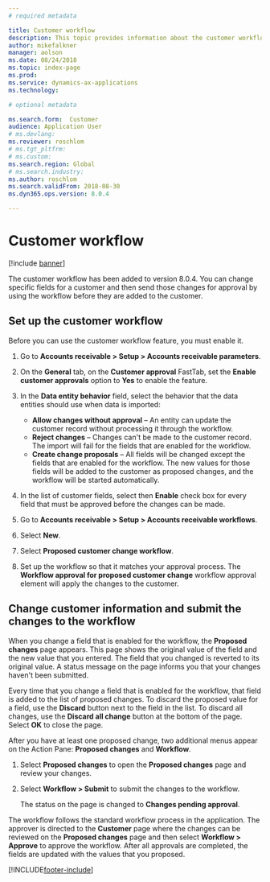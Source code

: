 ```yaml
---
# required metadata

title: Customer workflow
description: This topic provides information about the customer workflow. You change specific fields for a customer and then send those changes for approval by using the workflow before they are added to the customer.
author: mikefalkner
manager: aolson
ms.date: 08/24/2018
ms.topic: index-page
ms.prod: 
ms.service: dynamics-ax-applications
ms.technology: 

# optional metadata

ms.search.form:  Customer
audience: Application User
# ms.devlang: 
ms.reviewer: roschlom
# ms.tgt_pltfrm: 
# ms.custom: 
ms.search.region: Global 
# ms.search.industry: 
ms.author: roschlom
ms.search.validFrom: 2018-08-30
ms.dyn365.ops.version: 8.0.4

---
```


# Customer workflow

[!include [banner](../includes/banner.md)]

The customer workflow has been added to version 8.0.4. You can change specific fields for a customer and then send those changes for approval by using the workflow before they are added to the customer.

## Set up the customer workflow

Before you can use the customer workflow feature, you must enable it.

1. Go to **Accounts receivable \> Setup \> Accounts receivable parameters**.
2. On the **General** tab, on the **Customer approval** FastTab, set the **Enable customer approvals** option to **Yes** to enable the feature.
3. In the **Data entity behavior** field, select the behavior that the data entities should use when data is imported:

    - **Allow changes without approval** – An entity can update the customer record without processing it through the workflow.
    - **Reject changes** – Changes can't be made to the customer record. The import will fail for the fields that are enabled for the workflow.
    - **Create change proposals** – All fields will be changed except the fields that are enabled for the workflow. The new values for those fields will be added to the customer as proposed changes, and the workflow will be started automatically.

4. In the list of customer fields, select then **Enable** check box for every field that must be approved before the changes can be made.
5. Go to **Accounts receivable \> Setup \> Accounts receivable workflows**.
6. Select **New**.
7. Select **Proposed customer change workflow**. 
8. Set up the workflow so that it matches your approval process. The **Workflow approval for proposed customer change** workflow approval element will apply the changes to the customer.

## Change customer information and submit the changes to the workflow

When you change a field that is enabled for the workflow, the **Proposed changes** page appears. This page shows the original value of the field and the new value that you entered. The field that you changed is reverted to its original value. A status message on the page informs you that your changes haven't been submitted.

Every time that you change a field that is enabled for the workflow, that field is added to the list of proposed changes. To discard the proposed value for a field, use the **Discard** button next to the field in the list. To discard all changes, use the **Discard all change** button at the bottom of the page. Select **OK** to close the page.

After you have at least one proposed change, two additional menus appear on the Action Pane: **Proposed changes** and **Workflow**.

1. Select **Proposed changes** to open the **Proposed changes** page and review your changes.
2. Select **Workflow \> Submit** to submit the changes to the workflow.

    The status on the page is changed to **Changes pending approval**.

The workflow follows the standard workflow process in the application. The approver is directed to the **Customer** page where the changes can be reviewed on the **Proposed changes** page and then select **Workflow \> Approve** to approve the workflow. After all approvals are completed, the fields are updated with the values that you proposed.


[!INCLUDE[footer-include](../../includes/footer-banner.md)]